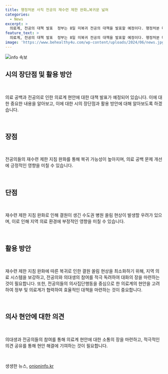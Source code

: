```yaml
---
title: 행정처분 사직 전공의 재수련 제한 완화…복귀문 넓혀
categories:
  - News
excerpt: >
  의료계, 전공의 대책 발표  정부는 8일 미복귀 전공의 대책을 발표할 예정이다. 행정처분 대상과 시점을 빠른 시일 내에 명확히 할 것으로 보이며, ‘1년 내 동일과목·연차 응시 제한’ 지침을 완화해 복귀 가능성을 높일 계획이다. 또한, 대형 대학병원들의 전공의 비중을 줄이고 전문의 중심 병원으로 전환하는 발표도 예정되어 있으며, 과도한 연속 근무를 줄이고 수련 시간을 늘리는 방안도 고려 중이다. 전체적인 대책은 조규홍 보건복지부 장관이 직접 발표할 것으로 보인다.
feature_text: >
  의료계, 전공의 대책 발표  정부는 8일 미복귀 전공의 대책을 발표할 예정이다. 행정처분 대상과 시점을 빠른 시일 내에 명확히 할 것으로 보이며, ‘1년 내 동일과목·연차 응시 제한’ 지침을 완화해 복귀 가능성을 높일 계획이다. 또한, 대형 대학병원들의 전공의 비중을 줄이고 전문의 중심 병원으로 전환하는 발표도 예정되어 있으며, 과도한 연속 근무를 줄이고 수련 시간을 늘리는 방안도 고려 중이다. 전체적인 대책은 조규홍 보건복지부 장관이 직접 발표할 것으로 보인다.
image: 'https://www.behealthy4u.com/wp-content/uploads/2024/06/news.jpg'
---
```


<p><img src="https://www.behealthy4u.com/wp-content/uploads/2024/06/news.jpg" alt="info 속보" /></p>

<h2 data-ke-size="size26">시의 장단점 및 활용 방안</h2>

<p data-ke-size="size16">&nbsp;</p>

<p>의료 공백과 전공의로 인한 의료계 현안에 대한 대책 발표가 예정되어 있습니다. 이에 대한 중요한 내용을 알아보고, 이에 대한 시의 장단점과 활용 방안에 대해 알아보도록 하겠습니다.</p>

<p data-ke-size="size16">&nbsp;</p>

<h2 data-ke-size="size26">장점</h2>

<p data-ke-size="size16">&nbsp;</p>

<p>전공의들의 재수련 제한 지침 완화를 통해 복귀 가능성이 높아지며, 의료 공백 문제 개선에 긍정적인 영향을 미칠 수 있습니다.</p>

<p data-ke-size="size16">&nbsp;</p>

<h2 data-ke-size="size26">단점</h2>

<p data-ke-size="size16">&nbsp;</p>

<p>재수련 제한 지침 완화로 인해 결원이 생긴 수도권 병원 쏠림 현상이 발생할 우려가 있으며, 이로 인해 지역 의료 환경에 부정적인 영향을 미칠 수 있습니다.</p>

<p data-ke-size="size16">&nbsp;</p>

<h2 data-ke-size="size26">활용 방안</h2>

<p data-ke-size="size16">&nbsp;</p>

<p>재수련 제한 지침 완화에 따른 복귀로 인한 결원 쏠림 현상을 최소화하기 위해, 지역 의료 시스템을 보강하고, 전공의와 의대생의 참여를 적극 독려하여 대화의 장을 마련하는 것이 필요합니다. 또한, 전공의들의 의사집단행동을 중심으로 한 의료계의 현안을 고려하여 정부 및 의료계가 협력하여 효율적인 대책을 마련하는 것이 중요합니다.</p>

<p data-ke-size="size16">&nbsp;</p>

<h2 data-ke-size="size26">의사 현안에 대한 의견</h2>

<p data-ke-size="size16">&nbsp;</p>

<p>의대생과 전공의들의 참여를 통해 의료계 현안에 대한 소통의 장을 마련하고, 적극적인 의견 공유를 통해 현안 해결에 기여하는 것이 필요합니다.</p>

<p data-ke-size="size16">&nbsp;</p>
생생한 뉴스, <a href="https://onioninfo.kr" rel="dofollow">onioninfo.kr</a>


